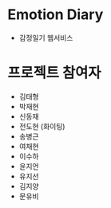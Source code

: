 # Emotion Diary

- 감정일기 웹서비스

# 프로젝트 참여자
- 김태형
- 박재현
- 신동재
- 전도현 (화이팅)
- 송병근
- 여채현
- 이수하
- 윤지언
- 유지선
- 김지양
- 문유비
